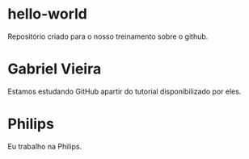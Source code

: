 # hello-world
Repositório criado para o nosso treinamento sobre o github.
# Gabriel Vieira
Estamos estudando GitHub apartir do tutorial disponibilizado por eles.
# Philips
Eu trabalho na Philips.
